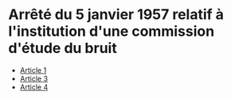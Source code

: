 # Arrêté du 5 janvier 1957 relatif à l'institution d'une commission d'étude du bruit

- [Article 1](article-1.md)
- [Article 3](article-3.md)
- [Article 4](article-4.md)
